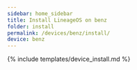 ```yaml
---
sidebar: home_sidebar
title: Install LineageOS on benz
folder: install
permalink: /devices/benz/install/
device: benz
---
```

{% include templates/device_install.md %}
